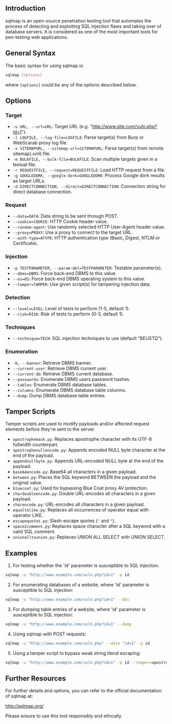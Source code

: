 ## Introduction

sqlmap is an open-source penetration testing tool that automates the process of detecting and exploiting SQL injection flaws and taking over of database servers. It is considered as one of the most important tools for pen-testing web applications.

## General Syntax

The basic syntax for using sqlmap is:

```bash
sqlmap [options]
```

where `[options]` could be any of the options described below.

## Options

### Target

- `-u URL, --url=URL`: Target URL (e.g. "<http://www.site.com/vuln.php?id=1>").
- `-l LOGFILE, --log-file=LOGFILE`: Parse target(s) from Burp or WebScarab proxy log file.
- `-x SITEMAPURL, --sitemap-url=SITEMAPURL`: Parse target(s) from remote sitemap(.xml) file.
- `-m BULKFILE, --bulk-file=BULKFILE`: Scan multiple targets given in a textual file.
- `-r REQUESTFILE, --request=REQUESTFILE`: Load HTTP request from a file.
- `-g GOOGLEDORK, --google-dork=GOOGLEDORK`: Process Google dork results as target URLs.
- `-d DIRECTCONNECTION, --direct=DIRECTCONNECTION`: Connection string for direct database connection.

### Request

- `--data=DATA`: Data string to be sent through POST.
- `--cookie=COOKIE`: HTTP Cookie header value.
- `--random-agent`: Use randomly selected HTTP User-Agent header value.
- `--proxy=PROXY`: Use a proxy to connect to the target URL.
- `--auth-type=ATYPE`: HTTP authentication type (Basic, Digest, NTLM or Certificate).

### Injection

- `-p TESTPARAMETER, --param-del=TESTPARAMETER`: Testable parameter(s).
- `--dbms=DBMS`: Force back-end DBMS to this value.
- `--os=OS`: Force back-end DBMS operating system to this value.
- `--tamper=TAMPER`: Use given script(s) for tampering injection data.

### Detection

- `--level=LEVEL`: Level of tests to perform (1-5, default 1).
- `--risk=RISK`: Risk of tests to perform (0-3, default 1).

### Techniques

- `--technique=TECH`: SQL injection techniques to use (default "BEUSTQ").

### Enumeration

- `-b, --banner`: Retrieve DBMS banner.
- `--current-user`: Retrieve DBMS current user.
- `--current-db`: Retrieve DBMS current database.
- `--passwords`: Enumerate DBMS users password hashes.
- `--tables`: Enumerate DBMS database tables.
- `--columns`: Enumerate DBMS database table columns.
- `--dump`: Dump DBMS database table entries.

## Tamper Scripts

Tamper scripts are used to modify payloads and/or affected request elements before they're sent to the server.

- `apostrophemask.py`: Replaces apostrophe character with its UTF-8 fullwidth counterpart.
- `apostrophenullencode.py`: Appends encoded NULL byte character at the end of the payload.
- `appendnullbyte.py`: Appends URL-encoded NULL byte at the end of the payload.
- `base64encode.py`: Base64 all characters in a given payload.
- `between.py`: Places the SQL keyword BETWEEN the payload and the original value.
- `bluecoat.py`: Used for bypassing Blue Coat proxy AV protection.
- `chardoubleencode.py`: Double URL-encodes all characters in a given payload.
- `charencode.py`: URL-encodes all characters in a given payload.
- `equaltolike.py`: Replaces all occurrences of operator equal with operator LIKE.
- `escapequotes.py`: Slash-escape quotes (`'` and `"`).
- `space2comment.py`: Replaces space character after a SQL keyword with a valid SQL comment.
- `unionalltounion.py`: Replaces UNION ALL SELECT with UNION SELECT.

## Examples

1. For testing whether the 'id' parameter is susceptible to SQL injection:

```bash
sqlmap -u "http://www.example.com/vuln.php?id=1" -p id
```

2. For enumerating databases of a website, where 'id' parameter is susceptible to SQL injection:

```bash
sqlmap -u "http://www.example.com/vuln.php?id=1" --dbs
```

3. For dumping table entries of a website, where 'id' parameter is susceptible to SQL injection:

```bash
sqlmap -u "http://www.example.com/vuln.php?id=1" --dump
```

4. Using sqlmap with POST requests:

```bash
sqlmap -u "http://www.example.com/vuln.php" --data "id=1" -p id
```

5. Using a tamper script to bypass weak string literal escaping:

```bash
sqlmap -u "http://www.example.com/vuln.php?id=1" -p id --tamper=apostrophemask
```

## Further Resources

For further details and options, you can refer to the official documentation of sqlmap at:

http://sqlmap.org/

Please ensure to use this tool responsibly and ethically.